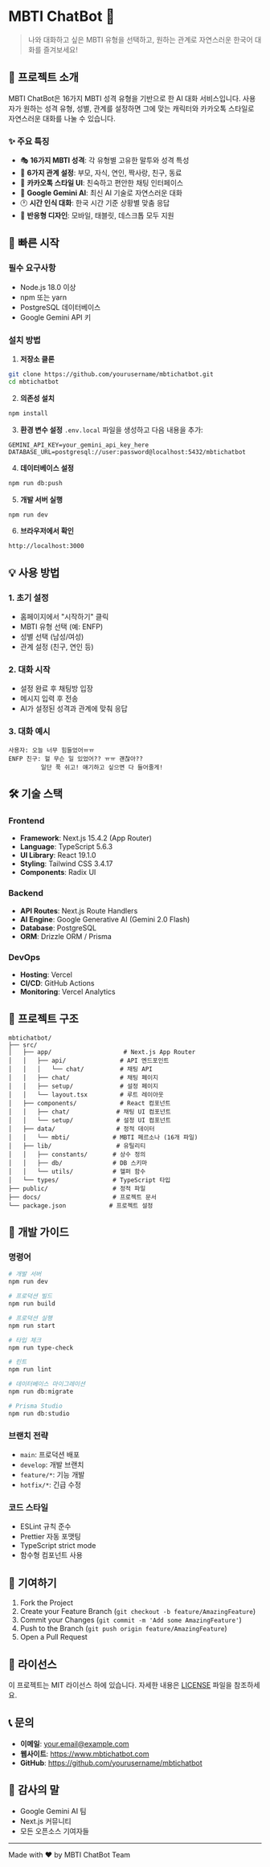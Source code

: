 # MBTI ChatBot 🤖

> 나와 대화하고 싶은 MBTI 유형을 선택하고, 원하는 관계로 자연스러운 한국어 대화를 즐겨보세요!

## 🌟 프로젝트 소개

MBTI ChatBot은 16가지 MBTI 성격 유형을 기반으로 한 AI 대화 서비스입니다. 사용자가 원하는 성격 유형, 성별, 관계를 설정하면 그에 맞는 캐릭터와 카카오톡 스타일로 자연스러운 대화를 나눌 수 있습니다.

### ✨ 주요 특징

- 🎭 **16가지 MBTI 성격**: 각 유형별 고유한 말투와 성격 특성
- 💑 **6가지 관계 설정**: 부모, 자식, 연인, 짝사랑, 친구, 동료
- 💬 **카카오톡 스타일 UI**: 친숙하고 편안한 채팅 인터페이스
- 🤖 **Google Gemini AI**: 최신 AI 기술로 자연스러운 대화
- 🕐 **시간 인식 대화**: 한국 시간 기준 상황별 맞춤 응답
- 📱 **반응형 디자인**: 모바일, 태블릿, 데스크톱 모두 지원

## 🚀 빠른 시작

### 필수 요구사항

- Node.js 18.0 이상
- npm 또는 yarn
- PostgreSQL 데이터베이스
- Google Gemini API 키

### 설치 방법

1. **저장소 클론**
```bash
git clone https://github.com/yourusername/mbtichatbot.git
cd mbtichatbot
```

2. **의존성 설치**
```bash
npm install
```

3. **환경 변수 설정**
`.env.local` 파일을 생성하고 다음 내용을 추가:
```env
GEMINI_API_KEY=your_gemini_api_key_here
DATABASE_URL=postgresql://user:password@localhost:5432/mbtichatbot
```

4. **데이터베이스 설정**
```bash
npm run db:push
```

5. **개발 서버 실행**
```bash
npm run dev
```

6. **브라우저에서 확인**
```
http://localhost:3000
```

## 💡 사용 방법

### 1. 초기 설정
- 홈페이지에서 "시작하기" 클릭
- MBTI 유형 선택 (예: ENFP)
- 성별 선택 (남성/여성)
- 관계 설정 (친구, 연인 등)

### 2. 대화 시작
- 설정 완료 후 채팅방 입장
- 메시지 입력 후 전송
- AI가 설정된 성격과 관계에 맞춰 응답

### 3. 대화 예시
```
사용자: 오늘 너무 힘들었어ㅠㅠ
ENFP 친구: 헐 무슨 일 있었어?? ㅠㅠ 괜찮아??
         일단 푹 쉬고! 얘기하고 싶으면 다 들어줄게!
```

## 🛠 기술 스택

### Frontend
- **Framework**: Next.js 15.4.2 (App Router)
- **Language**: TypeScript 5.6.3
- **UI Library**: React 19.1.0
- **Styling**: Tailwind CSS 3.4.17
- **Components**: Radix UI

### Backend
- **API Routes**: Next.js Route Handlers
- **AI Engine**: Google Generative AI (Gemini 2.0 Flash)
- **Database**: PostgreSQL
- **ORM**: Drizzle ORM / Prisma

### DevOps
- **Hosting**: Vercel
- **CI/CD**: GitHub Actions
- **Monitoring**: Vercel Analytics

## 📂 프로젝트 구조

```
mbtichatbot/
├── src/
│   ├── app/                    # Next.js App Router
│   │   ├── api/               # API 엔드포인트
│   │   │   └── chat/          # 채팅 API
│   │   ├── chat/              # 채팅 페이지
│   │   ├── setup/             # 설정 페이지
│   │   └── layout.tsx         # 루트 레이아웃
│   ├── components/            # React 컴포넌트
│   │   ├── chat/             # 채팅 UI 컴포넌트
│   │   └── setup/            # 설정 UI 컴포넌트
│   ├── data/                 # 정적 데이터
│   │   └── mbti/            # MBTI 페르소나 (16개 파일)
│   ├── lib/                  # 유틸리티
│   │   ├── constants/       # 상수 정의
│   │   ├── db/              # DB 스키마
│   │   └── utils/           # 헬퍼 함수
│   └── types/               # TypeScript 타입
├── public/                  # 정적 파일
├── docs/                    # 프로젝트 문서
└── package.json            # 프로젝트 설정
```

## 🔧 개발 가이드

### 명령어

```bash
# 개발 서버
npm run dev

# 프로덕션 빌드
npm run build

# 프로덕션 실행
npm run start

# 타입 체크
npm run type-check

# 린트
npm run lint

# 데이터베이스 마이그레이션
npm run db:migrate

# Prisma Studio
npm run db:studio
```

### 브랜치 전략
- `main`: 프로덕션 배포
- `develop`: 개발 브랜치
- `feature/*`: 기능 개발
- `hotfix/*`: 긴급 수정

### 코드 스타일
- ESLint 규칙 준수
- Prettier 자동 포맷팅
- TypeScript strict mode
- 함수형 컴포넌트 사용

## 🤝 기여하기

1. Fork the Project
2. Create your Feature Branch (`git checkout -b feature/AmazingFeature`)
3. Commit your Changes (`git commit -m 'Add some AmazingFeature'`)
4. Push to the Branch (`git push origin feature/AmazingFeature`)
5. Open a Pull Request

## 📄 라이선스

이 프로젝트는 MIT 라이선스 하에 있습니다. 자세한 내용은 [LICENSE](LICENSE) 파일을 참조하세요.

## 📞 문의

- **이메일**: your.email@example.com
- **웹사이트**: https://www.mbtichatbot.com
- **GitHub**: https://github.com/yourusername/mbtichatbot

## 🙏 감사의 말

- Google Gemini AI 팀
- Next.js 커뮤니티
- 모든 오픈소스 기여자들

---

Made with ❤️ by MBTI ChatBot Team